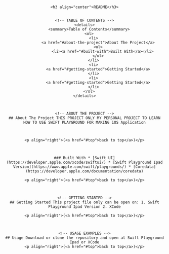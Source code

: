 <!-- PROJECT LOGO -->
<br />
<div align="center">


    <h3 align="center">README</h3>


    <!-- TABLE OF CONTENTS -->
    <details>
        <summary>Table of Contents</summary>
        <ol>
            <li>
                <a href="#about-the-project">About The Project</a>
                <ul>
                    <li><a href="#built-with">Built With</a></li>
                </ul>
            </li>
            <li>
                <a href="#getting-started">Getting Started</a>
            </li>
            <li>
                <a href="#getting-started">Getting Started</a>
            </li>
        </ol>
    </details>



    <!-- ABOUT THE PROJECT -->
    ## About The Project THIS PROJECT ONLY MY PERSONAL PROJECT TO LEARN HOW TO USE SWIFT PLAYGROUND FOR MAKING iOS Application



    <p align="right">(<a href="#top">back to top</a>)</p>



    ### Built With * [Swift UI](https://developer.apple.com/xcode/swiftui/) * [Swift Playground Ipad Version](https://www.apple.com/swift/playgrounds/) * [Coredata](https://developer.apple.com/documentation/coredata)

    <p align="right">(<a href="#top">back to top</a>)</p>



    <!-- GETTING STARTED -->
    ## Getting Started This project file only can be open on: 1. Swift Playground Ipad Version 2. XCode

    <p align="right">(<a href="#top">back to top</a>)</p>



    <!-- USAGE EXAMPLES -->
    ## Usage Download or clone the repository and open at Swift Playground Ipad or XCode
    <p align="right">(<a href="#top">back to top</a>)</p>
